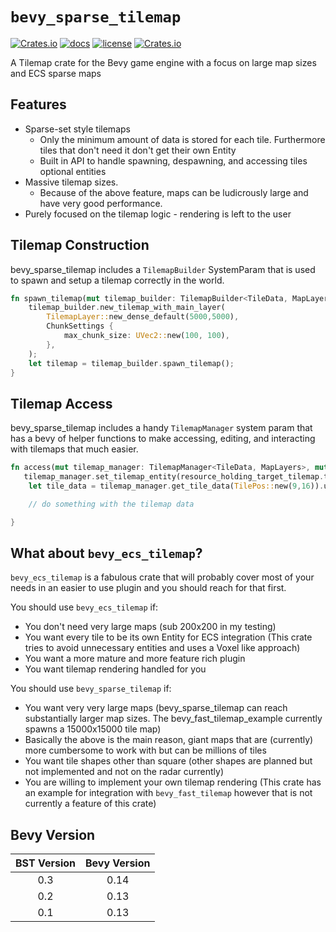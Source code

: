﻿# `bevy_sparse_tilemap`

[![Crates.io](https://img.shields.io/crates/v/bevy_sparse_tilemap)](https://crates.io/crates/bevy_sparse_tilemap)
[![docs](https://docs.rs/bevy_sparse_tilemap/badge.svg)](https://docs.rs/bevy_sparse_tilemap/)
[![license](https://img.shields.io/badge/license-MIT-blue.svg)](https://github.com/NoahShomette/bevy_sparse_tilemap/blob/main/LICENSE)
[![Crates.io](https://img.shields.io/crates/d/bevy_sparse_tilemap)](https://crates.io/crates/bevy_sparse_tilemap)

A Tilemap crate for the Bevy game engine with a focus on large map sizes and ECS sparse maps

## Features

- Sparse-set style tilemaps
  - Only the minimum amount of data is stored for each tile. Furthermore tiles that don't need it don't get their own Entity
  - Built in API to handle spawning, despawning, and accessing tiles optional entities
- Massive tilemap sizes.
  - Because of the above feature, maps can be ludicrously large and have very good performance.
- Purely focused on the tilemap logic - rendering is left to the user

## Tilemap Construction

bevy_sparse_tilemap includes a `TilemapBuilder` SystemParam that is used to spawn and setup a tilemap
correctly in the world.

```rust
fn spawn_tilemap(mut tilemap_builder: TilemapBuilder<TileData, MapLayers>, mut commands: Commands) {
    tilemap_builder.new_tilemap_with_main_layer(
        TilemapLayer::new_dense_default(5000,5000),
        ChunkSettings {
            max_chunk_size: UVec2::new(100, 100),
        },
    );
    let tilemap = tilemap_builder.spawn_tilemap();
}
```

## Tilemap Access

bevy_sparse_tilemap includes a handy `TilemapManager` system
param that has a bevy of helper functions to make accessing, editing, and interacting with tilemaps
that much easier.

```rust
fn access(mut tilemap_manager: TilemapManager<TileData, MapLayers>, mut commands: Commands, resource_holding_target_tilemap: Res<TargetTilemap>) {
   tilemap_manager.set_tilemap_entity(resource_holding_target_tilemap.tilemap_entity);
    let tile_data = tilemap_manager.get_tile_data(TilePos::new(9,16)).unwrap();

    // do something with the tilemap data

}
```

## What about `bevy_ecs_tilemap`?

`bevy_ecs_tilemap` is a fabulous crate that will probably cover most of your needs in an easier to use plugin and you
should reach for that first.

You should use `bevy_ecs_tilemap` if:

- You don't need very large maps (sub 200x200 in my testing)
- You want every tile to be its own Entity for ECS integration (This crate tries to avoid unnecessary entities and uses a Voxel like approach)
- You want a more mature and more feature rich plugin
- You want tilemap rendering handled for you

You should use `bevy_sparse_tilemap` if:

- You want very very large maps (bevy_sparse_tilemap can reach substantially larger map sizes. The bevy_fast_tilemap_example currently spawns a 15000x15000 tile map)
- Basically the above is the main reason, giant maps that are (currently) more cumbersome to work with but can be millions of tiles
- You want tile shapes other than square (other shapes are planned but not implemented and not on the radar currently)
- You are willing to implement your own tilemap rendering (This crate has an example for integration with `bevy_fast_tilemap` however that is not currently a feature of this crate)

## Bevy Version

| BST Version | Bevy Version |
| :----------: | :----------: |
|     0.3      |     0.14     |
|     0.2      |     0.13     |
|     0.1      |     0.13     |
